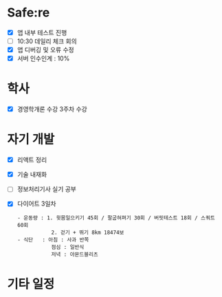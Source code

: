 # Safe:re

- [x] 앱 내부 테스트 진행
- [ ] 10:30 데일리 체크 회의
- [x] 앱 디버깅 및 오류 수정
- [X] 서버 인수인계 : 10% 

# 학사

- [x] 경영학개론 수강 3주차 수강

# 자기 개발

- [x] 리액트 정리
- [x] 기술 내재화
- [ ] 정보처리기사 실기 공부
- [X] 다이어트 3일차
 
      - 운동량 : 1. 윗몸일으키기 45회 / 팔굽혀펴기 30회 / 버핏테스트 18회 / 스쿼트 60회 
                 2. 걷기 + 뛰기 8km 18474보
      - 식단   : 아침 : 사과 반쪽
                 점심 : 일반식
                 저녁 : 아몬드블리츠
# 기타 일정
